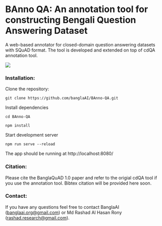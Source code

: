 # BAnno QA: An annotation tool for constructing Bengali Question Answering Dataset 


A web-based annotator for closed-domain question answering datasets with SQuAD format. The tool is developed and extended on top of cdQA annotation tool.

![](https://github.com/banglaAI/BAnno-QA/interface.png)

### Installation:

Clone the repository:

```shell
git clone https://github.com/banglaAI/BAnno-QA.git
```

Install dependencies

```shell
cd BAnno-QA

npm install
```

Start development server

```shell
npm run serve --reload
```

The app should be running at http://localhost:8080/


### Citation:
Please cite the BanglaQuAD 1.0 paper and refer to the origial cdQA tool if you use the annotation tool. Bibtex citation will be provided here soon.

### Contact:
If you have any questions feel free to contact BanglaAI (banglaai.org@gmail.com) or Md Rashad Al Hasan Rony (rashad.research@gmail.com).
